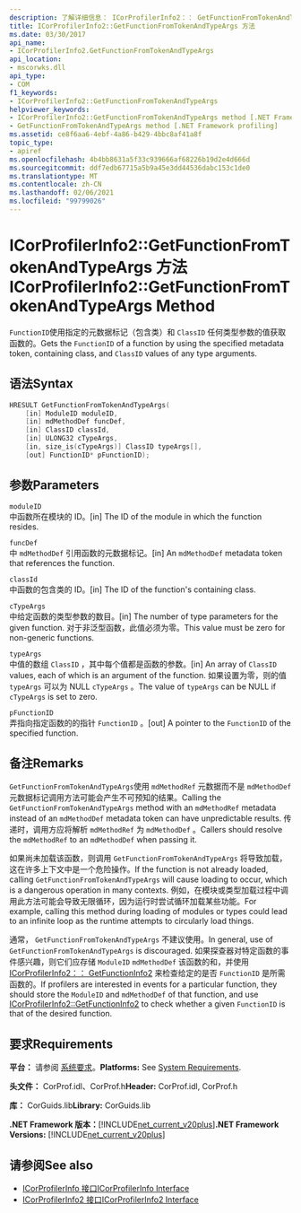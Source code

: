 ```yaml
---
description: 了解详细信息： ICorProfilerInfo2：： GetFunctionFromTokenAndTypeArgs 方法
title: ICorProfilerInfo2::GetFunctionFromTokenAndTypeArgs 方法
ms.date: 03/30/2017
api_name:
- ICorProfilerInfo2.GetFunctionFromTokenAndTypeArgs
api_location:
- mscorwks.dll
api_type:
- COM
f1_keywords:
- ICorProfilerInfo2::GetFunctionFromTokenAndTypeArgs
helpviewer_keywords:
- ICorProfilerInfo2::GetFunctionFromTokenAndTypeArgs method [.NET Framework profiling]
- GetFunctionFromTokenAndTypeArgs method [.NET Framework profiling]
ms.assetid: ce8f6aa6-4ebf-4a86-b429-4bbc8af41a8f
topic_type:
- apiref
ms.openlocfilehash: 4b4bb8631a5f33c939666af68226b19d2e4d666d
ms.sourcegitcommit: ddf7edb67715a5b9a45e3dd44536dabc153c1de0
ms.translationtype: MT
ms.contentlocale: zh-CN
ms.lasthandoff: 02/06/2021
ms.locfileid: "99799026"
---
```

# <a name="icorprofilerinfo2getfunctionfromtokenandtypeargs-method"></a><span data-ttu-id="b9542-103">ICorProfilerInfo2::GetFunctionFromTokenAndTypeArgs 方法</span><span class="sxs-lookup"><span data-stu-id="b9542-103">ICorProfilerInfo2::GetFunctionFromTokenAndTypeArgs Method</span></span>

<span data-ttu-id="b9542-104">`FunctionID`使用指定的元数据标记（包含类）和 `ClassID` 任何类型参数的值获取函数的。</span><span class="sxs-lookup"><span data-stu-id="b9542-104">Gets the `FunctionID` of a function by using the specified metadata token, containing class, and `ClassID` values of any type arguments.</span></span>  
  
## <a name="syntax"></a><span data-ttu-id="b9542-105">语法</span><span class="sxs-lookup"><span data-stu-id="b9542-105">Syntax</span></span>  
  
```cpp  
HRESULT GetFunctionFromTokenAndTypeArgs(  
    [in] ModuleID moduleID,  
    [in] mdMethodDef funcDef,  
    [in] ClassID classId,  
    [in] ULONG32 cTypeArgs,  
    [in, size_is(cTypeArgs)] ClassID typeArgs[],  
    [out] FunctionID* pFunctionID);  
```  
  
## <a name="parameters"></a><span data-ttu-id="b9542-106">参数</span><span class="sxs-lookup"><span data-stu-id="b9542-106">Parameters</span></span>  

 `moduleID`  
 <span data-ttu-id="b9542-107">中函数所在模块的 ID。</span><span class="sxs-lookup"><span data-stu-id="b9542-107">[in] The ID of the module in which the function resides.</span></span>  
  
 `funcDef`  
 <span data-ttu-id="b9542-108">中 `mdMethodDef` 引用函数的元数据标记。</span><span class="sxs-lookup"><span data-stu-id="b9542-108">[in] An `mdMethodDef` metadata token that references the function.</span></span>  
  
 `classId`  
 <span data-ttu-id="b9542-109">中函数的包含类的 ID。</span><span class="sxs-lookup"><span data-stu-id="b9542-109">[in] The ID of the function's containing class.</span></span>  
  
 `cTypeArgs`  
 <span data-ttu-id="b9542-110">中给定函数的类型参数的数目。</span><span class="sxs-lookup"><span data-stu-id="b9542-110">[in] The number of type parameters for the given function.</span></span> <span data-ttu-id="b9542-111">对于非泛型函数，此值必须为零。</span><span class="sxs-lookup"><span data-stu-id="b9542-111">This value must be zero for non-generic functions.</span></span>  
  
 `typeArgs`  
 <span data-ttu-id="b9542-112">中值的数组 `ClassID` ，其中每个值都是函数的参数。</span><span class="sxs-lookup"><span data-stu-id="b9542-112">[in] An array of `ClassID` values, each of which is an argument of the function.</span></span> <span data-ttu-id="b9542-113">如果设置为零，则的值 `typeArgs` 可以为 NULL `cTypeArgs` 。</span><span class="sxs-lookup"><span data-stu-id="b9542-113">The value of `typeArgs` can be NULL if `cTypeArgs` is set to zero.</span></span>  
  
 `pFunctionID`  
 <span data-ttu-id="b9542-114">弄指向指定函数的的指针 `FunctionID` 。</span><span class="sxs-lookup"><span data-stu-id="b9542-114">[out] A pointer to the `FunctionID` of the specified function.</span></span>  
  
## <a name="remarks"></a><span data-ttu-id="b9542-115">备注</span><span class="sxs-lookup"><span data-stu-id="b9542-115">Remarks</span></span>  

 <span data-ttu-id="b9542-116">`GetFunctionFromTokenAndTypeArgs`使用 `mdMethodRef` 元数据而不是 `mdMethodDef` 元数据标记调用方法可能会产生不可预知的结果。</span><span class="sxs-lookup"><span data-stu-id="b9542-116">Calling the `GetFunctionFromTokenAndTypeArgs` method with an `mdMethodRef` metadata instead of an `mdMethodDef` metadata token can have unpredictable results.</span></span> <span data-ttu-id="b9542-117">传递时，调用方应将解析 `mdMethodRef` 为 `mdMethodDef` 。</span><span class="sxs-lookup"><span data-stu-id="b9542-117">Callers should resolve the `mdMethodRef` to an `mdMethodDef` when passing it.</span></span>  
  
 <span data-ttu-id="b9542-118">如果尚未加载该函数，则调用 `GetFunctionFromTokenAndTypeArgs` 将导致加载，这在许多上下文中是一个危险操作。</span><span class="sxs-lookup"><span data-stu-id="b9542-118">If the function is not already loaded, calling `GetFunctionFromTokenAndTypeArgs` will cause loading to occur, which is a dangerous operation in many contexts.</span></span> <span data-ttu-id="b9542-119">例如，在模块或类型加载过程中调用此方法可能会导致无限循环，因为运行时尝试循环加载某些功能。</span><span class="sxs-lookup"><span data-stu-id="b9542-119">For example, calling this method during loading of modules or types could lead to an infinite loop as the runtime attempts to circularly load things.</span></span>  
  
 <span data-ttu-id="b9542-120">通常， `GetFunctionFromTokenAndTypeArgs` 不建议使用。</span><span class="sxs-lookup"><span data-stu-id="b9542-120">In general, use of `GetFunctionFromTokenAndTypeArgs` is discouraged.</span></span> <span data-ttu-id="b9542-121">如果探查器对特定函数的事件感兴趣，则它们应存储 `ModuleID` `mdMethodDef` 该函数的和，并使用 [ICorProfilerInfo2：： GetFunctionInfo2](icorprofilerinfo2-getfunctioninfo2-method.md) 来检查给定的是否 `FunctionID` 是所需函数的。</span><span class="sxs-lookup"><span data-stu-id="b9542-121">If profilers are interested in events for a particular function, they should store the `ModuleID` and `mdMethodDef` of that function, and use [ICorProfilerInfo2::GetFunctionInfo2](icorprofilerinfo2-getfunctioninfo2-method.md) to check whether a given `FunctionID` is that of the desired function.</span></span>  
  
## <a name="requirements"></a><span data-ttu-id="b9542-122">要求</span><span class="sxs-lookup"><span data-stu-id="b9542-122">Requirements</span></span>  

 <span data-ttu-id="b9542-123">**平台：** 请参阅 [系统要求](../../get-started/system-requirements.md)。</span><span class="sxs-lookup"><span data-stu-id="b9542-123">**Platforms:** See [System Requirements](../../get-started/system-requirements.md).</span></span>  
  
 <span data-ttu-id="b9542-124">**头文件：** CorProf.idl、CorProf.h</span><span class="sxs-lookup"><span data-stu-id="b9542-124">**Header:** CorProf.idl, CorProf.h</span></span>  
  
 <span data-ttu-id="b9542-125">**库：** CorGuids.lib</span><span class="sxs-lookup"><span data-stu-id="b9542-125">**Library:** CorGuids.lib</span></span>  
  
 <span data-ttu-id="b9542-126">**.NET Framework 版本：**[!INCLUDE[net_current_v20plus](../../../../includes/net-current-v20plus-md.md)]</span><span class="sxs-lookup"><span data-stu-id="b9542-126">**.NET Framework Versions:** [!INCLUDE[net_current_v20plus](../../../../includes/net-current-v20plus-md.md)]</span></span>  
  
## <a name="see-also"></a><span data-ttu-id="b9542-127">请参阅</span><span class="sxs-lookup"><span data-stu-id="b9542-127">See also</span></span>

- [<span data-ttu-id="b9542-128">ICorProfilerInfo 接口</span><span class="sxs-lookup"><span data-stu-id="b9542-128">ICorProfilerInfo Interface</span></span>](icorprofilerinfo-interface.md)
- [<span data-ttu-id="b9542-129">ICorProfilerInfo2 接口</span><span class="sxs-lookup"><span data-stu-id="b9542-129">ICorProfilerInfo2 Interface</span></span>](icorprofilerinfo2-interface.md)
